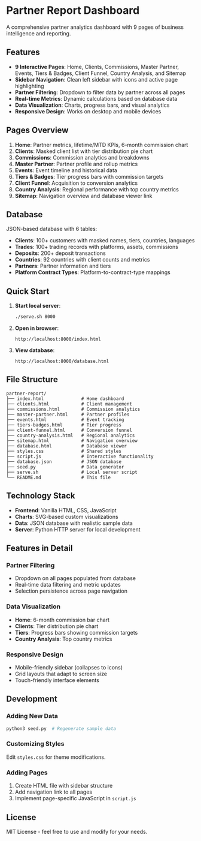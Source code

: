 # Partner Report Dashboard

A comprehensive partner analytics dashboard with 9 pages of business intelligence and reporting.

## Features

- **9 Interactive Pages**: Home, Clients, Commissions, Master Partner, Events, Tiers & Badges, Client Funnel, Country Analysis, and Sitemap
- **Sidebar Navigation**: Clean left sidebar with icons and active page highlighting
- **Partner Filtering**: Dropdown to filter data by partner across all pages
- **Real-time Metrics**: Dynamic calculations based on database data
- **Data Visualization**: Charts, progress bars, and visual analytics
- **Responsive Design**: Works on desktop and mobile devices

## Pages Overview

1. **Home**: Partner metrics, lifetime/MTD KPIs, 6-month commission chart
2. **Clients**: Masked client list with tier distribution pie chart
3. **Commissions**: Commission analytics and breakdowns
4. **Master Partner**: Partner profile and rollup metrics
5. **Events**: Event timeline and historical data
6. **Tiers & Badges**: Tier progress bars with commission targets
7. **Client Funnel**: Acquisition to conversion analytics
8. **Country Analysis**: Regional performance with top country metrics
9. **Sitemap**: Navigation overview and database viewer link

## Database

JSON-based database with 6 tables:
- **Clients**: 100+ customers with masked names, tiers, countries, languages
- **Trades**: 100+ trading records with platforms, assets, commissions
- **Deposits**: 200+ deposit transactions
- **Countries**: 92 countries with client counts and metrics
- **Partners**: Partner information and tiers
- **Platform Contract Types**: Platform-to-contract-type mappings

## Quick Start

1. **Start local server**:
   ```bash
   ./serve.sh 8000
   ```

2. **Open in browser**:
   ```
   http://localhost:8000/index.html
   ```

3. **View database**:
   ```
   http://localhost:8000/database.html
   ```

## File Structure

```
partner-report/
├── index.html              # Home dashboard
├── clients.html            # Client management
├── commissions.html        # Commission analytics
├── master-partner.html     # Partner profiles
├── events.html             # Event tracking
├── tiers-badges.html       # Tier progress
├── client-funnel.html      # Conversion funnel
├── country-analysis.html   # Regional analytics
├── sitemap.html            # Navigation overview
├── database.html           # Database viewer
├── styles.css              # Shared styles
├── script.js               # Interactive functionality
├── database.json           # JSON database
├── seed.py                 # Data generator
├── serve.sh                # Local server script
└── README.md               # This file
```

## Technology Stack

- **Frontend**: Vanilla HTML, CSS, JavaScript
- **Charts**: SVG-based custom visualizations
- **Data**: JSON database with realistic sample data
- **Server**: Python HTTP server for local development

## Features in Detail

### Partner Filtering
- Dropdown on all pages populated from database
- Real-time data filtering and metric updates
- Selection persistence across page navigation

### Data Visualization
- **Home**: 6-month commission bar chart
- **Clients**: Tier distribution pie chart
- **Tiers**: Progress bars showing commission targets
- **Country Analysis**: Top country metrics

### Responsive Design
- Mobile-friendly sidebar (collapses to icons)
- Grid layouts that adapt to screen size
- Touch-friendly interface elements

## Development

### Adding New Data
```bash
python3 seed.py  # Regenerate sample data
```

### Customizing Styles
Edit `styles.css` for theme modifications.

### Adding Pages
1. Create HTML file with sidebar structure
2. Add navigation link to all pages
3. Implement page-specific JavaScript in `script.js`

## License

MIT License - feel free to use and modify for your needs.
